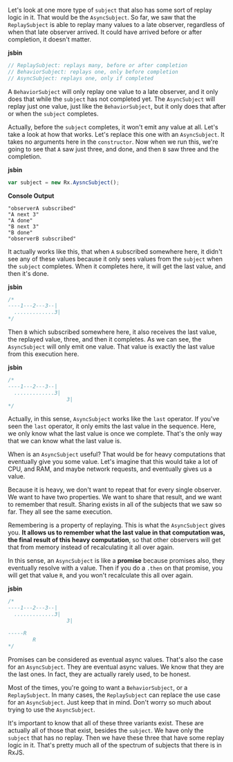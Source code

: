 Let's look at one more type of `subject` that also has some sort of replay logic in it. That would be the `AsyncSubject`. So far, we saw that the `ReplaySubject` is able to replay many values to a late observer, regardless of when that late observer arrived. It could have arrived before or after completion, it doesn't matter.

**jsbin** 
```javascript
// ReplaySubject: replays many, before or after completion
// BehaviorSubject: replays one, only before completion
// AsyncSubject: replays one, only if completed

```

A `BehaviorSubject` will only replay one value to a late observer, and it only does that while the `subject` has not completed yet. The `AsyncSubject` will replay just one value, just like the `BehaviorSubject`, but it only does that after or when the `subject` completes.

Actually, before the `subject` completes, it won't emit any value at all. Let's take a look at how that works. Let's replace this one with an `AsyncSubject`. It takes no arguments here in the `constructor`. Now when we run this, we're going to see that `A` saw just three, and done, and then `B` saw three and the completion.

**jsbin**
```javascript
var subject = new Rx.AysncSubject();
```

**Console Output**
```
"observerA subscribed"
"A next 3"
"A done"
"B next 3"
"B done"
"observerB subscribed"
```

It actually works like this, that when `A` subscribed somewhere here, it didn't see any of these values because it only sees values from the `subject` when the `subject` completes. When it completes here, it will get the last value, and then it's done.

**jsbin**
```javascript
/*
----1---2---3--|       
  .............3|
*/
```

Then `B` which subscribed somewhere here, it also receives the last value, the replayed value, three, and then it completes. As we can see, the `AsyncSubject` will only emit one value. That value is exactly the last value from this execution here.

**jsbin**
```javascript
/*
----1---2---3--|       
  .............3|
                   3|
*/
```

Actually, in this sense, `AsyncSubject` works like the `last` operator. If you've seen the `last` operator, it only emits the last value in the sequence. Here, we only know what the last value is once we complete. That's the only way that we can know what the last value is.

When is an `AsyncSubject` useful? That would be for heavy computations that eventually give you some value. Let's imagine that this would take a lot of CPU, and RAM, and maybe network requests, and eventually gives us a value.

Because it is heavy, we don't want to repeat that for every single observer. We want to have two properties. We want to share that result, and we want to remember that result. Sharing exists in all of the subjects that we saw so far. They all see the same execution.

Remembering is a property of replaying. This is what the `AsyncSubject` gives you. **It allows us to remember what the last value in that computation was, the final result of this heavy computation**, so that other observers will get that from memory instead of recalculating it all over again.

In this sense, an `AsyncSubject` is like a **promise** because promises also, they eventually resolve with a value. Then if you do a `.then` on that promise, you will get that value `R`, and you won't recalculate this all over again.

**jsbin**
```javascript
/*
----1---2---3--|       
  .............3|
                   3|

-----R
        R
*/
```

Promises can be considered as eventual async values. That's also the case for an `AsyncSubject`. They are eventual async values. We know that they are the last ones. In fact, they are actually rarely used, to be honest.

Most of the times, you're going to want a `BehaviorSubject`, or a `ReplaySubject`. In many cases, the `ReplaySubject` can replace the use case for an `AsyncSubject`. Just keep that in mind. Don't worry so much about trying to use the `AsyncSubject`.

It's important to know that all of these three variants exist. These are actually all of those that exist, besides the `subject`. We have only the `subject` that has no replay. Then we have these three that have some replay logic in it. That's pretty much all of the spectrum of subjects that there is in RxJS.